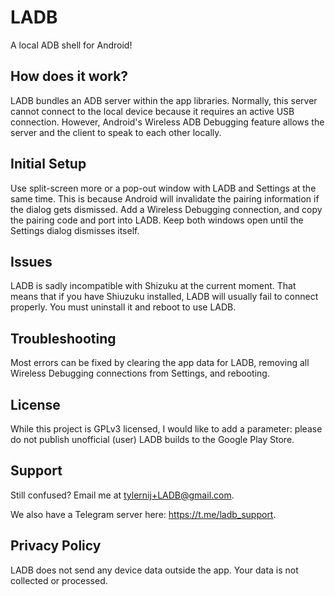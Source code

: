 # LADB

A local ADB shell for Android!

## How does it work?

LADB bundles an ADB server within the app libraries. Normally, this server cannot connect to the local device because it
requires an active USB connection. However, Android's Wireless ADB Debugging feature allows the server and the client to
speak to each other locally.

## Initial Setup

Use split-screen more or a pop-out window with LADB and Settings at the same time. This is because Android will
invalidate the pairing information if the dialog gets dismissed. Add a Wireless Debugging connection, and copy the
pairing code and port into LADB. Keep both windows open until the Settings dialog dismisses itself.

## Issues

LADB is sadly incompatible with Shizuku at the current moment. That means that if you have Shiuzuku installed, LADB will
usually fail to connect properly. You must uninstall it and reboot to use LADB.

## Troubleshooting

Most errors can be fixed by clearing the app data for LADB, removing all Wireless Debugging connections from Settings,
and rebooting.

## License

While this project is GPLv3 licensed, I would like to add a parameter: please do not publish unofficial (user) LADB
builds to the Google Play Store.

## Support

Still confused? Email me at <tylernij+LADB@gmail.com>.

We also have a Telegram server here: <https://t.me/ladb_support>.

## Privacy Policy

LADB does not send any device data outside the app. Your data is not collected or processed.
